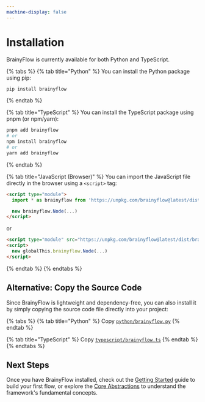 ```yaml
---
machine-display: false
---
```


# Installation

BrainyFlow is currently available for both Python and TypeScript.

{% tabs %}
{% tab title="Python" %}
You can install the Python package using pip:

```bash
pip install brainyflow
```

{% endtab %}

{% tab title="TypeScript" %}
You can install the TypeScript package using pnpm (or npm/yarn):

```bash
pnpm add brainyflow
# or
npm install brainyflow
# or
yarn add brainyflow
```

{% endtab %}

{% tab title="JavaScript (Browser)" %}
You can import the JavaScript file directly in the browser using a `<script>` tag:

```html
<script type="module">
  import * as brainyflow from 'https://unpkg.com/brainyflow@latest/dist/brainyflow.js'

  new brainyflow.Node(...)
</script>
```

or

```html
<script type="module" src="https://unpkg.com/brainyflow@latest/dist/brainyflow.js"></script>
<script>
  new globalThis.brainyflow.Node(...)
</script>
```

{% endtab %}
{% endtabs %}

## Alternative: Copy the Source Code

Since BrainyFlow is lightweight and dependency-free, you can also install it by simply copying the source code file directly into your project:

{% tabs %}
{% tab title="Python" %}
Copy [`python/brainyflow.py`](https://github.com/zvictor/BrainyFlow/blob/main/python/brainyflow.py)
{% endtab %}

{% tab title="TypeScript" %}
Copy [`typescript/brainyflow.ts`](https://github.com/zvictor/BrainyFlow/blob/main/typescript/brainyflow.ts)
{% endtab %}
{% endtabs %}

## Next Steps

Once you have BrainyFlow installed, check out the [Getting Started](./getting_started.md) guide to build your first flow, or explore the [Core Abstractions](./core_abstraction/node.md) to understand the framework's fundamental concepts.
